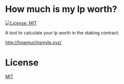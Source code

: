 # How much is my lp worth?

[![License: MIT](https://img.shields.io/badge/License-MIT-yellow.svg)](https://opensource.org/licenses/MIT)

A tool to calculate your lp worth in the staking contract.

http://howmuchismylp.xyz/

# License

[MIT](https://github.com/npty/lp-inspector/blob/master/LICENSE)
